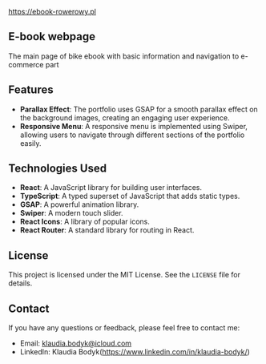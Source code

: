 https://ebook-rowerowy.pl

## E-book webpage
The main page of bike ebook with basic information and navigation to e-commerce part

## Features

- **Parallax Effect**: The portfolio uses GSAP for a smooth parallax effect on the background images, creating an engaging user experience.
- **Responsive Menu**: A responsive menu is implemented using Swiper, allowing users to navigate through different sections of the portfolio easily.

## Technologies Used

- **React**: A JavaScript library for building user interfaces.
- **TypeScript**: A typed superset of JavaScript that adds static types.
- **GSAP**: A powerful animation library.
- **Swiper**: A modern touch slider.
- **React Icons**: A library of popular icons.
- **React Router**: A standard library for routing in React.


## License

This project is licensed under the MIT License. See the `LICENSE` file for details.

## Contact

If you have any questions or feedback, please feel free to contact me:

- Email: klaudia.bodyk@icloud.com
- LinkedIn: Klaudia Bodyk(https://www.linkedin.com/in/klaudia-bodyk/)


